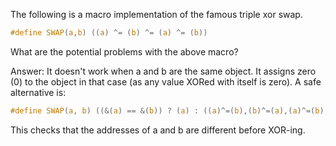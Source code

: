 The following is a macro implementation of the famous triple xor swap.
```C
#define SWAP(a,b) ((a) ^= (b) ^= (a) ^= (b))
```
What are the potential problems with the above macro?

Answer:
It doesn't work when a and b are the same object. It assigns zero (0) to the
object in that case (as any value XORed with itself is zero).
A safe alternative is:
```C
#define SWAP(a, b) ((&(a) == &(b)) ? (a) : ((a)^=(b),(b)^=(a),(a)^=(b)))
```
This checks that the addresses of a and b are different before XOR-ing.
